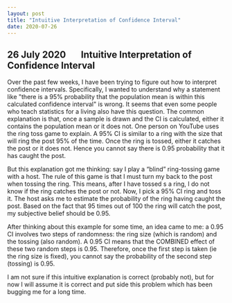 ```yaml
---
layout: post
title: "Intuitive Interpretation of Confidence Interval"
date: 2020-07-26
---
```


## 26 July 2020 &nbsp; &nbsp; &nbsp; Intuitive Interpretation of Confidence Interval 

Over the past few weeks, I have been trying to figure out how to interpret confidence intervals. Specifically, I wanted to understand why a statement like "there is a 95% probability that the population mean is within this calculated confidence interval" is wrong.  It seems that even some people who teach statistics for a living also have this question. The common explanation is that, once a sample is drawn and the CI is calculated, either it contains the population mean or it does not. One person on YouTube uses the ring toss game to explain. A 95% CI is similar to a ring with the size that will ring the post 95% of the time. Once the ring is tossed, either it catches the post or it does not. Hence you cannot say there is 0.95 probability that it has caught the post.  

<p>But this explanation got me thinking: say I play a “blind” ring-tossing game with a host. The rule of this game is that I must turn my back to the post when tossing the ring. This means, after I have tossed s a ring, I do not know if the ring catches the post or not. Now, I pick a 95% CI ring and toss it. The host asks me to estimate the probability of the ring having caught the post. Based on the fact that 95 times out of 100 the ring will catch the post, my subjective belief should be 0.95.  

<p>After thinking about this example for some time, an idea came to me: a 0.95 CI involves two steps of randomness: the ring size (which is random) and the tossing (also random). A 0.95 CI means that the COMBINED effect of these two random steps is 0.95. Therefore, once the first step is taken (ie the ring size is fixed), you cannot say the probability of the second step (tossing) is 0.95. 

<p>I am not sure if this intuitive explanation is correct (probably not), but for now I will assume it is correct and put side this problem which has been bugging me for a long time. 
